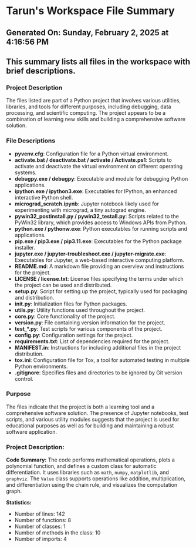 # Tarun's Workspace File Summary
## Generated On: Sunday, February 2, 2025 at 4:16:56 PM
This summary lists all files in the workspace with brief descriptions.
---
### Project Description
The files listed are part of a Python project that involves various utilities, libraries, and tools for different purposes, including debugging, data processing, and scientific computing. The project appears to be a combination of learning new skills and building a comprehensive software solution.

### File Descriptions

- **pyvenv.cfg**: Configuration file for a Python virtual environment.
- **activate.bat / deactivate.bat / activate / Activate.ps1**: Scripts to activate and deactivate the virtual environment on different operating systems.
- **debugpy.exe / debugpy**: Executable and module for debugging Python applications.
- **ipython.exe / ipython3.exe**: Executables for IPython, an enhanced interactive Python shell.
- **micrograd_scratch.ipynb**: Jupyter notebook likely used for experimenting with micrograd, a tiny autograd engine.
- **pywin32_postinstall.py / pywin32_testall.py**: Scripts related to the PyWin32 library, which provides access to Windows APIs from Python.
- **python.exe / pythonw.exe**: Python executables for running scripts and applications.
- **pip.exe / pip3.exe / pip3.11.exe**: Executables for the Python package installer.
- **jupyter.exe / jupyter-troubleshoot.exe / jupyter-migrate.exe**: Executables for Jupyter, a web-based interactive computing platform.
- **README.md**: A markdown file providing an overview and instructions for the project.
- **LICENSE / license.txt**: License files specifying the terms under which the project can be used and distributed.
- **setup.py**: Script for setting up the project, typically used for packaging and distribution.
- **__init__.py**: Initialization files for Python packages.
- **utils.py**: Utility functions used throughout the project.
- **core.py**: Core functionality of the project.
- **version.py**: File containing version information for the project.
- **test_*.py**: Test scripts for various components of the project.
- **config.py**: Configuration settings for the project.
- **requirements.txt**: List of dependencies required for the project.
- **MANIFEST.in**: Instructions for including additional files in the project distribution.
- **tox.ini**: Configuration file for Tox, a tool for automated testing in multiple Python environments.
- **.gitignore**: Specifies files and directories to be ignored by Git version control.

### Purpose
The files indicate that the project is both a learning tool and a comprehensive software solution. The presence of Jupyter notebooks, test scripts, and various utility modules suggests that the project is used for educational purposes as well as for building and maintaining a robust software application. 
### Project Description:
 **Code Summary:**
The code performs mathematical operations, plots a polynomial function, and defines a custom class for automatic differentiation. It uses libraries such as `math`, `numpy`, `matplotlib`, and `graphviz`. The `Value` class supports operations like addition, multiplication, and differentiation using the chain rule, and visualizes the computation graph.

**Statistics:**
- Number of lines: 142
- Number of functions: 8
- Number of classes: 1
- Number of methods in the class: 10
- Number of imports: 4
